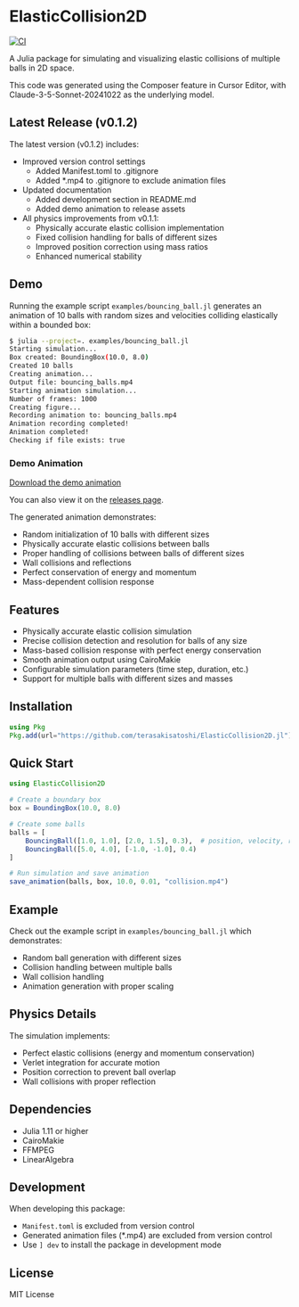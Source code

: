 # ElasticCollision2D

[![CI](https://github.com/terasakisatoshi/ElasticCollision2D.jl/actions/workflows/CI.yml/badge.svg)](https://github.com/terasakisatoshi/ElasticCollision2D.jl/actions/workflows/CI.yml)

A Julia package for simulating and visualizing elastic collisions of multiple balls in 2D space.

This code was generated using the Composer feature in Cursor Editor, with Claude-3-5-Sonnet-20241022 as the underlying model.

## Latest Release (v0.1.2)

The latest version (v0.1.2) includes:
- Improved version control settings
  - Added Manifest.toml to .gitignore
  - Added *.mp4 to .gitignore to exclude animation files
- Updated documentation
  - Added development section in README.md
  - Added demo animation to release assets
- All physics improvements from v0.1.1:
  - Physically accurate elastic collision implementation
  - Fixed collision handling for balls of different sizes
  - Improved position correction using mass ratios
  - Enhanced numerical stability

## Demo

Running the example script `examples/bouncing_ball.jl` generates an animation of 10 balls with random sizes and velocities colliding elastically within a bounded box:

```bash
$ julia --project=. examples/bouncing_ball.jl
Starting simulation...
Box created: BoundingBox(10.0, 8.0)
Created 10 balls
Creating animation...
Output file: bouncing_balls.mp4
Starting animation simulation...
Number of frames: 1000
Creating figure...
Recording animation to: bouncing_balls.mp4
Animation recording completed!
Animation completed!
Checking if file exists: true
```

### Demo Animation

[Download the demo animation](https://github.com/terasakisatoshi/ElasticCollision2D.jl/releases/download/v0.1.2/bouncing_balls.mp4)

You can also view it on the [releases page](https://github.com/terasakisatoshi/ElasticCollision2D.jl/releases/tag/v0.1.2).

The generated animation demonstrates:
- Random initialization of 10 balls with different sizes
- Physically accurate elastic collisions between balls
- Proper handling of collisions between balls of different sizes
- Wall collisions and reflections
- Perfect conservation of energy and momentum
- Mass-dependent collision response

## Features

- Physically accurate elastic collision simulation
- Precise collision detection and resolution for balls of any size
- Mass-based collision response with perfect energy conservation
- Smooth animation output using CairoMakie
- Configurable simulation parameters (time step, duration, etc.)
- Support for multiple balls with different sizes and masses

## Installation

```julia
using Pkg
Pkg.add(url="https://github.com/terasakisatoshi/ElasticCollision2D.jl")
```

## Quick Start

```julia
using ElasticCollision2D

# Create a boundary box
box = BoundingBox(10.0, 8.0)

# Create some balls
balls = [
    BouncingBall([1.0, 1.0], [2.0, 1.5], 0.3),  # position, velocity, radius
    BouncingBall([5.0, 4.0], [-1.0, -1.0], 0.4)
]

# Run simulation and save animation
save_animation(balls, box, 10.0, 0.01, "collision.mp4")
```

## Example

Check out the example script in `examples/bouncing_ball.jl` which demonstrates:
- Random ball generation with different sizes
- Collision handling between multiple balls
- Wall collision handling
- Animation generation with proper scaling

## Physics Details

The simulation implements:
- Perfect elastic collisions (energy and momentum conservation)
- Verlet integration for accurate motion
- Position correction to prevent ball overlap
- Wall collisions with proper reflection

## Dependencies

- Julia 1.11 or higher
- CairoMakie
- FFMPEG
- LinearAlgebra

## Development

When developing this package:
- `Manifest.toml` is excluded from version control
- Generated animation files (*.mp4) are excluded from version control
- Use `] dev` to install the package in development mode

## License

MIT License
